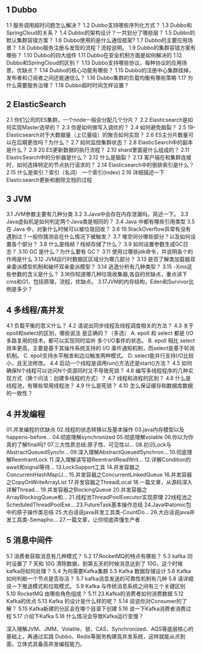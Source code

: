 ## 1 Dubbo 
1.1 服务调用超时问题怎么解决？
 1.2 Dubbo支持哪些序列化方式？
 1.3 Dubbo和SpringCloud的关系？
 1.4 Dubbo的架构设计？一共划分了哪些层？
 1.5 Dubbo的默认集群容错方案？
 1.6 Dubbo使用的是什么通信框架?
 1.7 Dubbo的主要应用场景？
 1.8 Dubbo服务注册与发现的流程？流程说明。
 1.9 Dubbo的集群容错方案有哪些？
 1.10 Dubbo的四大组件
 1.11 Dubbo在安全机制方面是如何解决的
 1.12 Dubbo和SpringCloud的区别？
 1.13 Dubbo支持哪些协议，每种协议的应用场景，优缺点？
 1.14 Dubbo的核心功能有哪些？
 1.15 Dubbo的注册中心集群挂掉，发布者和订阅者之间还能通信么？
 1.16 Dubbo集群的负载均衡有哪些策略
 1.17 为什么需要服务治理？
 1.18 Dubbo超时时间怎样设置？
## 2 ElasticSearch

 2.1 你们公司的ES集群，一个node一般会分配几个分片？
 2.2 Elasticsearch是如何实现Master选举的？
 2.3 你是如何做写入调优的？
 2.4 如何避免脑裂？
 2.5 19-Elasticsearch对于大数据量（上亿量级）的聚合如何实现？
 2.6 ES主分片数量可以在后期更改吗？为什么？
 2.7 如何监控集群状态？
 2.8 ElasticSearch中的副本是什么？
 2.9 20.ES更新数据的执行流程？
 2.10 shard里面是什么组成的？
 2.11 ElasticSearch中的分析器是什么？
 2.12 什么是脑裂？
 2.13 客户端在和集群连接时，如何选择特定的节点执行请求的？
 2.14 Elasticsearch中的倒排索引是什么？
 2.15 什么是索引？索引（名词） 一个索引(index)
 2.16 详细描述一下Elasticsearch更新和删除文档的过程
## 3 JVM

 3.1 JVM参数主要有⼏种分类
 3.2 3.Java中会存在内存泄漏吗，简述一下。
 3.3 Java虚拟机是如何判定两个Java类是相同的？
 3.4 Java 中都有哪些引用类型
 3.5 在 Java 中，对象什么时候可以被垃圾回收？
 3.6 19.StackOverflow异常有没有遇到过？一般你猜测会在什么情况下被触发？
 3.7 堆空间分哪些部分？以及如何设置各个部分？
 3.8 什么是栈帧？栈帧存储了什么？
 3.9 如何设置参数生成GC日志？
 3.10 GC 是什么？为什么要有 GC？
 3.11 使用过哪些jdk命令，并说明各个的作用是什么
 3.12 JVM运行时数据区区域分为哪⼏部分？
 3.13 是否了解类加载器双亲委派模型机制和破坏双亲委派模型？
 3.14 逃逸分析有几种类型？
 3.15 -Xms这些参数的含义是什么？
 3.16你知道哪几种垃圾收集器,各自的优缺点，重点讲下cms和G1，包括原理，流程，优缺点。
 3.17JVM的内存结构，Eden和Survivor比例是多少？
## 4 多线程/高并发

 4.1 负载平衡的意义什么？
 4.2 请说出同步线程及线程调度相关的方法？
 4.3 关于epoll和select的区别，哪些说法 是正确的？（多选） 
A. epoll 和 select 都是 I/O 多路复用的技术，都可以实现同时监听 多个I/O事件的状态。 
B. epoll 相比 select 效率更高，主要是基于其操作系统支持的 I/O 事件通知机制，而select是基于轮询机制。 
C. epoll支持水平触发和边沿触发两种模式。 
D. select能并行支持I/O比较小，且无法修改。
 4.4 启动一个线程是调用run()方法还是start()方法？
 4.5 如何确保N个线程可以访问N个资源同时又不导致死锁？
 4.6 编写多线程程序的几种实现方式（换个问法：创建多线程的方式）？
 4.7 线程和进程的区别？
 4.8 什么是线程池，有哪些常用线程池？
 4.9 什么是死锁？
 4.10 怎么保证缓存和数据库数据的一致性？

## 4 并发编程
01.并发编程的优缺点
02.线程的状态转换以及基本操作
03.java内存模型以及happens-before...
04.彻底理解synchronized
05.彻底理解volatile
06.你以为你真的了解final吗?
07.三大性质总结:原子性、可见性以...
08.初识Lock与AbstractQueuedSynchr...
09.深入理解AbstractQueuedSynchron...
10.彻底理解ReentrantLock
11.深入理解读写锁ReentrantReadWrit...
12.详解Condition的await和signal等待...
13.LockSupport工具
14.并发容器之ConcurrentHashMap(J...
15.并发容器之ConcurrentLinkedQueue
16.并发容器之CopyOnWriteArrayList
17.并发容器之ThreadLocal
18.一篇文章，从源码深入详解Thread...
19.并发容器之BlockingQueue
20.并发容器之ArrayBlockingQueue和...
21.线程池ThreadPoolExecutor实现原理
22线程池之ScheduledThreadPoolExe...
23.FutureTask基本操作总结
24.Java中atomic包中的原子操作类总结
25.大白话说java并发工具类-CountDo...
26.大白话说java并发工具类-Semapho...
27.一篇文章，让你彻底弄懂生产者

## 5 消息中间件

 5.1 消费者获取消息有几种模式？
 5.2 17.RocketMQ的特点有哪些？
 5.3 kafka 同时设置了 7 天和 10G 清除数据，到第五天的时候消息达到了 10G，这个时候 kafka将如何处理？
 5.4 为何需要Kafka集群
 5.5 Kafka 数据存储设计
 5.6 Kafka如何判断一个节点是否存活？
 5.7 kafka消息发送的可靠性机制有几种
 5.8 请详细说一下推送模式和拉取模式。
 5.9 Kafka 与传统消息系统之间有三个关键区别
 5.10 RocketMQ 由哪些角色组成？
 5.11 23.Kafka的消费者如何消费数据
 5.12 Kafka的优点
 5.13 Kafka 的设计是什么样的呢？
 5.14 说说你对Consumer的了解？
 5.15 Kafka新建的分区会在哪个目录下创建
 5.16 说一下Kafka消费者消费过程
 5.17 介绍下Kafka
 5.18 什么情况会导致Kafka运行变慢？



深入理解JVM、JMM、Volatile、锁、CAS、Synchronized、AQS等底层核心的基础上，再通过实践 Dubbo、Redis等服务构建高并发系统，这样就能从点到面，立体式具备高并发编程能力。